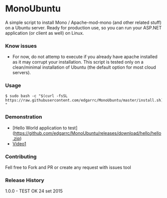MonoUbuntu
=========

A simple script to install Mono / Apache-mod-mono (and other related stuff) on a Ubuntu server. Ready for production use, so you can run your ASP.NET application (or client as well) on Linux.

### Know issues

- For now, do not attemp to execute if you already have apache installed as it may corrupt your installation. This script is tested only on a clean/minimal installation of Ubuntu (the default option for most cloud servers).

### Usage

```shell
$ sudo bash -c "$(curl -fsSL https://raw.githubusercontent.com/edgarrc/MonoUbuntu/master/install.sh)$ "
```

### Demonstration

- [Hello World application to test] (https://github.com/edgarrc/MonoUbuntu/releases/download/hello/hello.zip)
- [Video1](https://youtu.be/BYcYkIySFUk)

### Contributing

Fell free to Fork and PR or create any request with issues tool

### Release History

1.0.0 - TEST OK 24 set 2015

